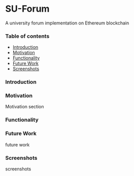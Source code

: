# SU-Forum
A university forum implementation on Ethereum blockchain

### Table of contents

* [Introduction](#introduction)
* [Motivation](#motivation)
* [Functionality](#functionality)
* [Future Work](#future-work)
* [Screenshots](#screenshots)


### Introduction


### Motivation
Motivation section

### Functionality


### Future Work
future work

### Screenshots
screenshots




